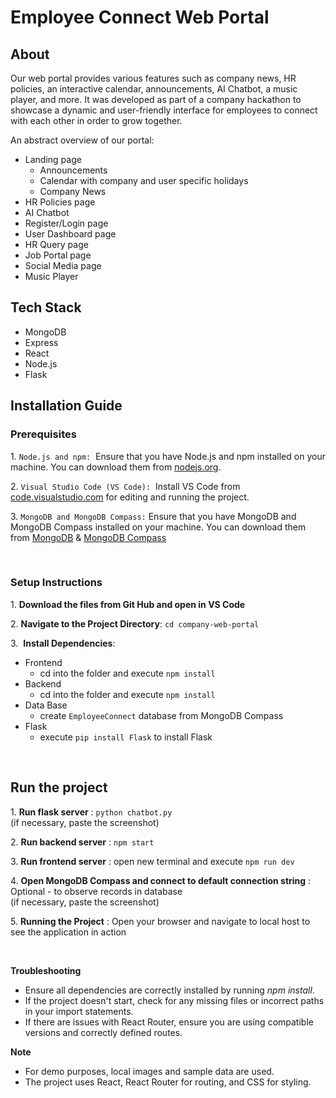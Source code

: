 # Employee Connect Web Portal

## About

Our web portal provides various features such as company news, HR policies, an interactive calendar, announcements, AI Chatbot, a music player, and more. It was developed as part of a company hackathon to showcase a dynamic and user-friendly interface for employees to connect with each other in order to grow together.

An abstract overview of our portal:

- Landing page 
  - Announcements
  - Calendar with company and user specific holidays
  - Company News
- HR Policies page
- AI Chatbot
- Register/Login page
- User Dashboard page
- HR Query page
- Job Portal page
- Social Media page
- Music Player



## Tech Stack

- MongoDB
- Express
- React
- Node.js
- Flask


## Installation Guide

 ### Prerequisites
 1\. `Node.js and npm:`  Ensure that you have Node.js and npm installed on your machine. You can download them from [nodejs.org](https://nodejs.org/en/download/package-manager).
 
 2\. `Visual Studio Code (VS Code):`  Install VS Code from [code.visualstudio.com](https://code.visualstudio.com/download) for editing and running the project.

 3\. `MongoDB and MongoDB Compass:` Ensure that you have MongoDB and MongoDB Compass installed on your machine. You can download them from [MongoDB](https://www.mongodb.com/docs/manual/installation/) & [MongoDB Compass](https://www.mongodb.com/docs/compass/current/install/)

<br />

 ### Setup Instructions

 1\. **Download the files from Git Hub and open in VS Code**
 
 2\. **Navigate to the Project Directory**: `cd company-web-portal`
 
 3\.  **Install Dependencies**:
- Frontend
  - cd into the folder and execute `npm install`
- Backend
  - cd into the folder and execute `npm install`
- Data Base
  - create `EmployeeConnect` database from MongoDB Compass
- Flask
  - execute `pip install Flask` to install Flask

<br />

 ## Run the project
 
  1\.  **Run flask server** : `python chatbot.py`  
       (if necessary, paste the screenshot)
       
  2\.  **Run backend server** : `npm start`

  3\.  **Run frontend server** : open new terminal and execute `npm run dev`

  4\.  **Open MongoDB Compass and connect to default connection string** : Optional - to observe records in database <br />
       (if necessary, paste the screenshot)

  5\.  **Running the Project** : Open your browser and navigate to local host to see the application in action
  
<br />

**Troubleshooting**

-   Ensure all dependencies are correctly installed by running *npm install*.
-   If the project doesn't start, check for any missing files or incorrect paths in your import statements.
-   If there are issues with React Router, ensure you are using compatible versions and correctly defined routes.



**Note**

-   For demo purposes, local images and sample data are used.
-   The project uses React, React Router for routing, and CSS for styling.
